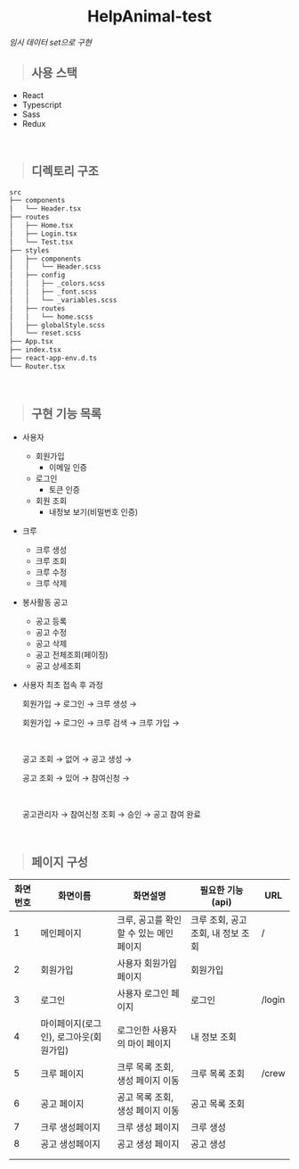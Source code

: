 <h1 align="center">HelpAnimal-test</h1>

_임시 데이터 set으로 구현_

> ## 사용 스택

- React
- Typescript
- Sass
- Redux

<br>

> ## 디렉토리 구조

```bash
src
├── components
│   └── Header.tsx
├── routes
│   ├── Home.tsx
│   ├── Login.tsx
│   └── Test.tsx
├── styles
│   ├── components
│   │   └── Header.scss
│   ├── config
│   │   ├── _colors.scss
│   │   ├── _font.scss
│   │   └── _variables.scss
│   ├── routes
│   │   └── home.scss
│   ├── globalStyle.scss
│   └── reset.scss
├── App.tsx
├── index.tsx
├── react-app-env.d.ts
└── Router.tsx
```

<br>

> ## 구현 기능 목록

- 사용자
  - 회원가입
    - 이메일 인증
  - 로그인
    - 토큰 인증
  - 회원 조회
    - 내정보 보기(비밀번호 인증)
- 크루
  - 크루 생성
  - 크루 조회
  - 크루 수정
  - 크루 삭제
- 봉사활동 공고

  - 공고 등록
  - 공고 수정
  - 공고 삭제
  - 공고 전체조회(페이징)
  - 공고 상세조회

- 사용자 최초 접속 후 과정

  회원가입 → 로그인 → 크루 생성 →

  회원가입 → 로그인 → 크루 검색 → 크루 가입 →

  <br>

  공고 조회 → 없어 → 공고 생성 →

  공고 조회 → 있어 → 참여신청 →

  <br>

  공고관리자 → 참여신청 조회 → 승인 → 공고 참여 완료

<br>

> ## 페이지 구성

| 화면번호 | 화면이름                               | 화면설명                                | 필요한 기능(api)                   | URL    |
| -------- | -------------------------------------- | --------------------------------------- | ---------------------------------- | ------ |
| 1        | 메인페이지                             | 크루, 공고를 확인할 수 있는 메인 페이지 | 크루 조회, 공고 조회, 내 정보 조회 | /      |
| 2        | 회원가입                               | 사용자 회원가입 페이지                  | 회원가입                           |        |
| 3        | 로그인                                 | 사용자 로그인 페이지                    | 로그인                             | /login |
| 4        | 마이페이지(로그인), 로그아웃(회원가입) | 로그인한 사용자의 마이 페이지           | 내 정보 조회                       |        |
| 5        | 크루 페이지                            | 크루 목록 조회, 생성 페이지 이동        | 크루 목록 조회                     | /crew  |
| 6        | 공고 페이지                            | 공고 목록 조회, 생성 페이지 이동        | 공고 목록 조회                     |        |
| 7        | 크루 생성페이지                        | 크루 생성 페이지                        | 크루 생성                          |        |
| 8        | 공고 생성페이지                        | 공고 생성 페이지                        | 공고 생성                          |        |
|          |                                        |                                         |                                    |        |
|          |                                        |                                         |                                    |        |
